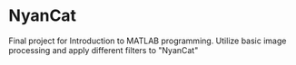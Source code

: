 NyanCat
=======

Final project for Introduction to MATLAB programming. Utilize basic image processing and apply different filters to "NyanCat"